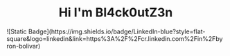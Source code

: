 <h1 style="text-align: center">Hi I'm Bl4ck0utZ3n</h1>
![Static Badge](https://img.shields.io/badge/LinkedIn-blue?style=flat-square&logo=linkedin&link=https%3A%2F%2Fcr.linkedin.com%2Fin%2Fbyron-bolivar)
